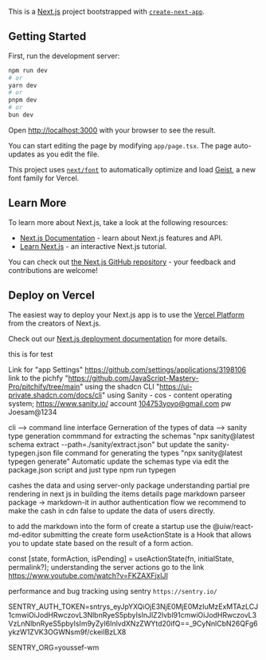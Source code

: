 This is a [Next.js](https://nextjs.org) project bootstrapped with [`create-next-app`](https://nextjs.org/docs/app/api-reference/cli/create-next-app).

## Getting Started

First, run the development server:

```bash
npm run dev
# or
yarn dev
# or
pnpm dev
# or
bun dev
```

Open [http://localhost:3000](http://localhost:3000) with your browser to see the result.

You can start editing the page by modifying `app/page.tsx`. The page auto-updates as you edit the file.

This project uses [`next/font`](https://nextjs.org/docs/app/building-your-application/optimizing/fonts) to automatically optimize and load [Geist](https://vercel.com/font), a new font family for Vercel.

## Learn More

To learn more about Next.js, take a look at the following resources:

- [Next.js Documentation](https://nextjs.org/docs) - learn about Next.js features and API.
- [Learn Next.js](https://nextjs.org/learn) - an interactive Next.js tutorial.

You can check out [the Next.js GitHub repository](https://github.com/vercel/next.js) - your feedback and contributions are welcome!

## Deploy on Vercel

The easiest way to deploy your Next.js app is to use the [Vercel Platform](https://vercel.com/new?utm_medium=default-template&filter=next.js&utm_source=create-next-app&utm_campaign=create-next-app-readme) from the creators of Next.js.

Check out our [Next.js deployment documentation](https://nextjs.org/docs/app/building-your-application/deploying) for more details.

this is for test


Link for "app Settings"
https://github.com/settings/applications/3198106
link to the pichfy 
"https://github.com/JavaScript-Mastery-Pro/pitchify/tree/main"
using the shadcn CLI
"https://ui-private.shadcn.com/docs/cli"
using Sanity -  cos - content operating system;
https://www.sanity.io/
account 104753yoyo@gmail.com
pw Joesam@1234

cli -->  command line interface
Gerneration of the types of data --> sanity type generation 
commmand for extracting the schemas "npx sanity@latest schema extract --path=./sanity/extract.json"
but update the sanity-typegen.json file
command for generating the types "npx sanity@latest typegen generate"
Automatic update the schemas type via edit the package.json script and just type npm run typegen

cashes the data and using server-only package 
understanding partial pre rendering in next js in building the items details page 
markdown parseer package -> markdown-it 
in author authentication flow we recommend to make the cash in cdn false to update the data of users directly.

to add the markdown into the form of create a startup use the @uiw/react-md-editor
submitting the create form 
useActionState is a Hook that allows you to update state based on the result of a form action.

const [state, formAction, isPending] = useActionState(fn, initialState, permalink?);
understanding the server actions go to the link https://www.youtube.com/watch?v=FKZAXFjxlJI

performance and bug tracking using sentry `https://sentry.io/`

SENTRY_AUTH_TOKEN=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

SENTRY_ORG=youssef-wm

